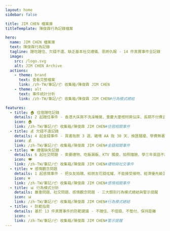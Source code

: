 ```yaml
---
layout: home
sidebar: false

title: JIM CHEN 檔案庫
titleTemplate: 陳俊霖行為記錄檔案

hero:
  name: JIM CHEN 檔案庫
  text: 陳俊霖行為記錄
  tagline: 蹭吃蹭住、欠錢不還、缺乏基本社交禮儀、恩將仇報 - 14 件真實事件全記錄
  image:
    src: /logo.svg
    alt: JIM CHEN Archive
  actions:
    - theme: brand
      text: 查看完整檔案
      link: /zh-TW/筆記/📦 收集箱/陳俊霖 JIM CHEN
    - theme: alt
      text: 事件統計分析
      link: /zh-TW/筆記/📦 收集箱/陳俊霖 JIM CHEN#行為模式總結

features:
  - title: 🏠 住宿蹭吃記錄
    details: 2 起蹭住事件 - 香港大床房不洗澡睡覺、重慶大廈棺材房佔床、長期不付費且打鼾擾人
    icon: 🏠
    link: /zh-TW/筆記/📦 收集箱/陳俊霖 JIM CHEN#住宿相關事件
  - title: 💰 欠錢不還記錄
    details: 4 起金錢事件 - 買書拖款 3 週、雞塊 AA 拖 30 天、換匯騷擾、學費無著卻給女友花 3000
    icon: 💰
    link: /zh-TW/筆記/📦 收集箱/陳俊霖 JIM CHEN#金錢相關事件
  - title: 🍽️ 禮儀缺失記錄
    details: 6 起社交問題 - 索要禮物、吃飯漏飯、KTV 獨食、拍照擋臉、學三年英語不認識 Toilet
    icon: 🍽️
    link: /zh-TW/筆記/📦 收集箱/陳俊霖 JIM CHEN#禮物與社交事件
  - title: 💔 感情觀念問題
    details: 1 起感情事件 - 把女友拍醜、給朋友花錢炫耀、不能接受接吻、經濟優先級混亂
    icon: 💔
    link: /zh-TW/筆記/📦 收集箱/陳俊霖 JIM CHEN#感情相關事件
  - title: 📊 行為模式分析
    details: 嚴重問題、社交問題、感情觀念問題 - 三大類別行為模式總結與警示提醒
    icon: 📊
    link: /zh-TW/筆記/📦 收集箱/陳俊霖 JIM CHEN#行為模式總結
  - title: ⚡ 防範指南
    details: 基於 13 件真實事件的防範建議 - 不蹭住、不借錢、不墊付、保持距離
    icon: ⚡
    link: /zh-TW/筆記/📦 收集箱/陳俊霖 JIM CHEN#警示提醒
---
```

